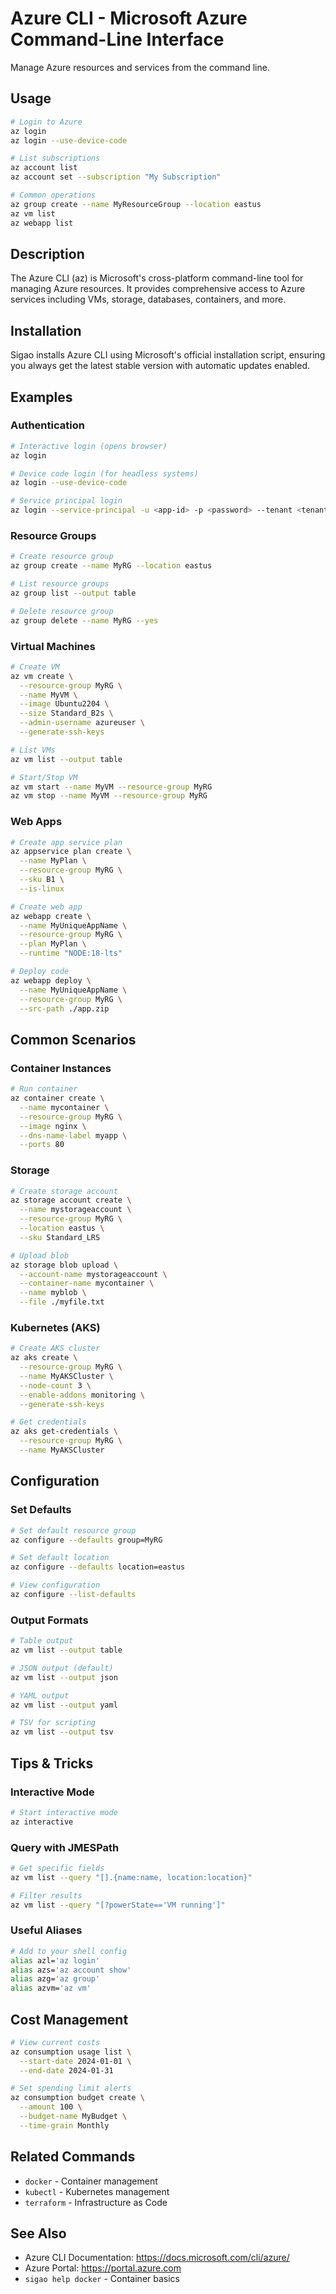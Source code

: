 # Azure CLI - Microsoft Azure Command-Line Interface

Manage Azure resources and services from the command line.

## Usage

```bash
# Login to Azure
az login
az login --use-device-code

# List subscriptions
az account list
az account set --subscription "My Subscription"

# Common operations
az group create --name MyResourceGroup --location eastus
az vm list
az webapp list
```

## Description

The Azure CLI (az) is Microsoft's cross-platform command-line tool for managing Azure resources. It provides comprehensive access to Azure services including VMs, storage, databases, containers, and more.

## Installation

Sigao installs Azure CLI using Microsoft's official installation script, ensuring you always get the latest stable version with automatic updates enabled.

## Examples

### Authentication
```bash
# Interactive login (opens browser)
az login

# Device code login (for headless systems)
az login --use-device-code

# Service principal login
az login --service-principal -u <app-id> -p <password> --tenant <tenant>
```

### Resource Groups
```bash
# Create resource group
az group create --name MyRG --location eastus

# List resource groups
az group list --output table

# Delete resource group
az group delete --name MyRG --yes
```

### Virtual Machines
```bash
# Create VM
az vm create \
  --resource-group MyRG \
  --name MyVM \
  --image Ubuntu2204 \
  --size Standard_B2s \
  --admin-username azureuser \
  --generate-ssh-keys

# List VMs
az vm list --output table

# Start/Stop VM
az vm start --name MyVM --resource-group MyRG
az vm stop --name MyVM --resource-group MyRG
```

### Web Apps
```bash
# Create app service plan
az appservice plan create \
  --name MyPlan \
  --resource-group MyRG \
  --sku B1 \
  --is-linux

# Create web app
az webapp create \
  --name MyUniqueAppName \
  --resource-group MyRG \
  --plan MyPlan \
  --runtime "NODE:18-lts"

# Deploy code
az webapp deploy \
  --name MyUniqueAppName \
  --resource-group MyRG \
  --src-path ./app.zip
```

## Common Scenarios

### Container Instances
```bash
# Run container
az container create \
  --name mycontainer \
  --resource-group MyRG \
  --image nginx \
  --dns-name-label myapp \
  --ports 80
```

### Storage
```bash
# Create storage account
az storage account create \
  --name mystorageaccount \
  --resource-group MyRG \
  --location eastus \
  --sku Standard_LRS

# Upload blob
az storage blob upload \
  --account-name mystorageaccount \
  --container-name mycontainer \
  --name myblob \
  --file ./myfile.txt
```

### Kubernetes (AKS)
```bash
# Create AKS cluster
az aks create \
  --resource-group MyRG \
  --name MyAKSCluster \
  --node-count 3 \
  --enable-addons monitoring \
  --generate-ssh-keys

# Get credentials
az aks get-credentials \
  --resource-group MyRG \
  --name MyAKSCluster
```

## Configuration

### Set Defaults
```bash
# Set default resource group
az configure --defaults group=MyRG

# Set default location
az configure --defaults location=eastus

# View configuration
az configure --list-defaults
```

### Output Formats
```bash
# Table output
az vm list --output table

# JSON output (default)
az vm list --output json

# YAML output
az vm list --output yaml

# TSV for scripting
az vm list --output tsv
```

## Tips & Tricks

### Interactive Mode
```bash
# Start interactive mode
az interactive
```

### Query with JMESPath
```bash
# Get specific fields
az vm list --query "[].{name:name, location:location}"

# Filter results
az vm list --query "[?powerState=='VM running']"
```

### Useful Aliases
```bash
# Add to your shell config
alias azl='az login'
alias azs='az account show'
alias azg='az group'
alias azvm='az vm'
```

## Cost Management

```bash
# View current costs
az consumption usage list \
  --start-date 2024-01-01 \
  --end-date 2024-01-31

# Set spending limit alerts
az consumption budget create \
  --amount 100 \
  --budget-name MyBudget \
  --time-grain Monthly
```

## Related Commands

- `docker` - Container management
- `kubectl` - Kubernetes management
- `terraform` - Infrastructure as Code

## See Also

- Azure CLI Documentation: https://docs.microsoft.com/cli/azure/
- Azure Portal: https://portal.azure.com
- `sigao help docker` - Container basics